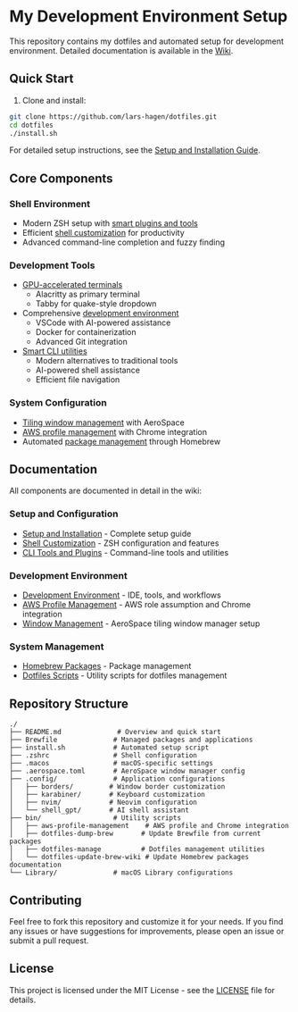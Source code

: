 # My Development Environment Setup

This repository contains my dotfiles and automated setup for development environment. Detailed documentation is available in the [Wiki](../../wiki).

## Quick Start

1. Clone and install:
```bash
git clone https://github.com/lars-hagen/dotfiles.git
cd dotfiles
./install.sh
```

For detailed setup instructions, see the [Setup and Installation Guide](../../wiki/Setup-And-Installation).

## Core Components

### Shell Environment
- Modern ZSH setup with [smart plugins and tools](../../wiki/CLI-Tools-And-Plugins)
- Efficient [shell customization](../../wiki/Shell-Customization) for productivity
- Advanced command-line completion and fuzzy finding

### Development Tools
- [GPU-accelerated terminals](../../wiki/Development-Environment#terminal-setup)
  - Alacritty as primary terminal
  - Tabby for quake-style dropdown
- Comprehensive [development environment](../../wiki/Development-Environment)
  - VSCode with AI-powered assistance
  - Docker for containerization
  - Advanced Git integration
- [Smart CLI utilities](../../wiki/CLI-Tools-And-Plugins#modern-cli-tools)
  - Modern alternatives to traditional tools
  - AI-powered shell assistance
  - Efficient file navigation

### System Configuration
- [Tiling window management](../../wiki/Window-Management) with AeroSpace
- [AWS profile management](../../wiki/AWS-Profile-Management) with Chrome integration
- Automated [package management](../../wiki/Homebrew-Packages) through Homebrew

## Documentation

All components are documented in detail in the wiki:

### Setup and Configuration
- [Setup and Installation](../../wiki/Setup-And-Installation) - Complete setup guide
- [Shell Customization](../../wiki/Shell-Customization) - ZSH configuration and features
- [CLI Tools and Plugins](../../wiki/CLI-Tools-And-Plugins) - Command-line tools and utilities

### Development Environment
- [Development Environment](../../wiki/Development-Environment) - IDE, tools, and workflows
- [AWS Profile Management](../../wiki/AWS-Profile-Management) - AWS role assumption and Chrome integration
- [Window Management](../../wiki/Window-Management) - AeroSpace tiling window manager setup

### System Management
- [Homebrew Packages](../../wiki/Homebrew-Packages) - Package management
- [Dotfiles Scripts](../../wiki/Dotfiles-Scripts) - Utility scripts for dotfiles management

## Repository Structure
```
./
├── README.md              # Overview and quick start
├── Brewfile              # Managed packages and applications
├── install.sh            # Automated setup script
├── .zshrc                # Shell configuration
├── .macos                # macOS-specific settings
├── .aerospace.toml       # AeroSpace window manager config
├── .config/              # Application configurations
│   ├── borders/         # Window border customization
│   ├── karabiner/       # Keyboard customization
│   ├── nvim/            # Neovim configuration
│   └── shell_gpt/       # AI shell assistant
├── bin/                  # Utility scripts
│   ├── aws-profile-management    # AWS profile and Chrome integration
│   ├── dotfiles-dump-brew       # Update Brewfile from current packages
│   ├── dotfiles-manage          # Dotfiles management utilities
│   └── dotfiles-update-brew-wiki # Update Homebrew packages documentation
└── Library/              # macOS Library configurations
```

## Contributing

Feel free to fork this repository and customize it for your needs. If you find any issues or have suggestions for improvements, please open an issue or submit a pull request.

## License

This project is licensed under the MIT License - see the [LICENSE](LICENSE) file for details.
